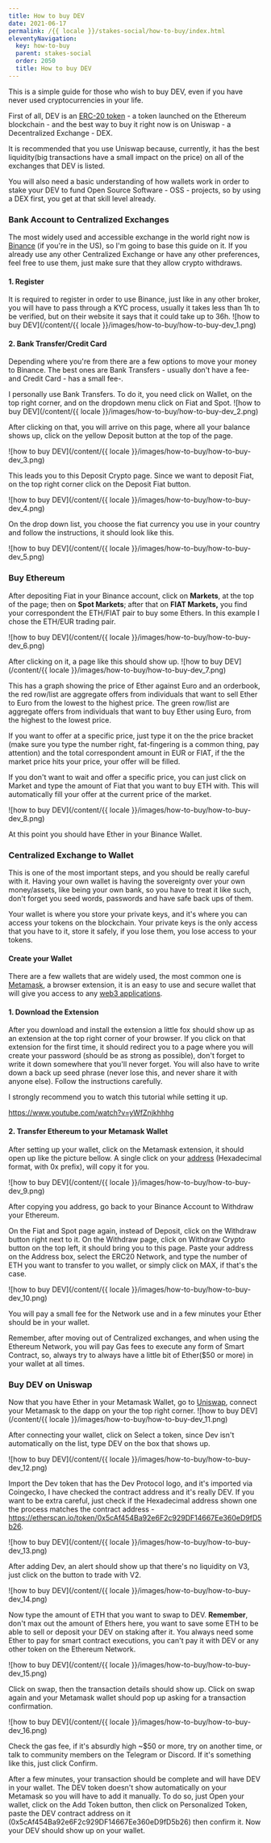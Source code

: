 ```yaml
---
title: How to buy DEV
date: 2021-06-17
permalink: /{{ locale }}/stakes-social/how-to-buy/index.html
eleventyNavigation:
  key: how-to-buy
  parent: stakes-social
  order: 2050
  title: How to buy DEV
---
```


This is a simple guide for those who wish to buy DEV, even if you have never used cryptocurrencies in your life.

First of all, DEV is an [ERC-20 token](https://ethereum.org/en/developers/docs/standards/tokens/erc-20/) - a token launched on the Ethereum blockchain - and the best way to buy it right now is on Uniswap - a Decentralized Exchange - DEX.

It is recommended that you use Uniswap because, currently, it has the best liquidity(big transactions have a small impact on the price) on all of the exchanges that DEV is listed.

You will also need a basic understanding of how wallets work in order to stake your DEV to fund Open Source Software - OSS - projects, so by using a DEX first, you get at that skill level already.

### Bank Account to Centralized Exchanges

The most widely used and accessible exchange in the world right now is [Binance](https://www.binance.us/en/home) (if you're in the US), so I'm going to base this guide on it. If you already use any other Centralized Exchange or have any other preferences, feel free to use them, just make sure that they allow crypto withdraws.

#### 1. Register

It is required to register in order to use Binance, just like in any other broker, you will have to pass through a KYC process, usually it takes less than 1h to be verified, but on their website it says that it could take up to 36h.
![how to buy DEV](/content/{{ locale }}/images/how-to-buy/how-to-buy-dev_1.png)

#### 2. Bank Transfer/Credit Card

Depending where you're from there are a few options to move your money to Binance. The best ones are Bank Transfers - usually don't have a fee- and Credit Card - has a small fee-.

I personally use Bank Transfers. To do it, you need click on Wallet, on the top right corner, and on the dropdown menu click on Fiat and Spot.
![how to buy DEV](/content/{{ locale }}/images/how-to-buy/how-to-buy-dev_2.png)

After clicking on that, you will arrive on this page, where all your balance shows up, click on the yellow Deposit button at the top of the page.

![how to buy DEV](/content/{{ locale }}/images/how-to-buy/how-to-buy-dev_3.png)

This leads you to this Deposit Crypto page. Since we want to deposit Fiat, on the top right corner click on the Deposit Fiat button.

![how to buy DEV](/content/{{ locale }}/images/how-to-buy/how-to-buy-dev_4.png)

On the drop down list, you choose the fiat currency you use in your country and follow the instructions, it should look like this.

![how to buy DEV](/content/{{ locale }}/images/how-to-buy/how-to-buy-dev_5.png)

### Buy Ethereum

After depositing Fiat in your Binance account, click on **Markets**, at the top of the page; then on **Spot Markets**; after that on **FIAT Markets,** you find your correspondent the ETH/FIAT pair to buy some Ethers. In this example I chose the ETH/EUR trading pair.

![how to buy DEV](/content/{{ locale }}/images/how-to-buy/how-to-buy-dev_6.png)

After clicking on it, a page like this should show up.
![how to buy DEV](/content/{{ locale }}/images/how-to-buy/how-to-buy-dev_7.png)

This has a graph showing the price of Ether against Euro and an orderbook, the red row/list are aggregate offers from individuals that want to sell Ether to Euro from the lowest to the highest price. The green row/list are aggregate offers from individuals that want to buy Ether using Euro, from the highest to the lowest price.

If you want to offer at a specific price, just type it on the the price bracket (make sure you type the number right, fat-fingering is a common thing, pay attention) and the total correspondent amount in EUR or FIAT, if the the market price hits your price, your offer will be filled.

If you don't want to wait and offer a specific price, you can just click on Market and type the amount of Fiat that you want to buy ETH with. This will automatically fill your offer at the current price of the market.

![how to buy DEV](/content/{{ locale }}/images/how-to-buy/how-to-buy-dev_8.png)

At this point you should have Ether in your Binance Wallet.

### Centralized Exchange to Wallet

This is one of the most important steps, and you should be really careful with it. Having your own wallet is having the sovereignty over your own money/assets, like being your own bank, so you have to treat it like such, don't forget you seed words, passwords and have safe back ups of them.

Your wallet is where you store your private keys, and it's where you can access your tokens on the blockchain. Your private keys is the only access that you have to it, store it safely, if you lose them, you lose access to your tokens.

#### Create your Wallet

There are a few wallets that are widely used, the most common one is [Metamask](https://metamask.io/), a browser extension, it is an easy to use and secure wallet that will give you access to any [web3 applications](https://ethereum.org/en/developers/docs/web2-vs-web3/#:~:text=Web3%2C).

#### 1. Download the Extension

After you download and install the extension a little fox should show up as an extension at the top right corner of your browser. If you click on that extension for the first time, it should redirect you to a page where you will create your password (should be as strong as possible), don't forget to write it down somewhere that you'll never forget. You will also have to write down a back up seed phrase (never lose this, and never share it with anyone else). Follow the instructions carefully.

I strongly recommend you to watch this tutorial while setting it up.

https://www.youtube.com/watch?v=yWfZnjkhhhg

#### 2. Transfer Ethereum to your Metamask Wallet

After setting up your wallet, click on the Metamask extension, it should open up like the picture bellow. A single click on your [address](https://hackernoon.com/how-to-generate-ethereum-addresses-technical-address-generation-explanation-25r3zqo) (Hexadecimal format, with 0x prefix), will copy it for you.

![how to buy DEV](/content/{{ locale }}/images/how-to-buy/how-to-buy-dev_9.png)

After copying you address, go back to your Binance Account to Withdraw your Ethereum.

On the Fiat and Spot page again, instead of Deposit, click on the Withdraw button right next to it. On the Withdraw page, click on Withdraw Crypto button on the top left, it should bring you to this page. Paste your address on the Address box, select the ERC20 Network, and type the number of ETH you want to transfer to you wallet, or simply click on MAX, if that's the case.

![how to buy DEV](/content/{{ locale }}/images/how-to-buy/how-to-buy-dev_10.png)

You will pay a small fee for the Network use and in a few minutes your Ether should be in your wallet.

Remember, after moving out of Centralized exchanges, and when using the Ethereum Network, you will pay Gas fees to execute any form of Smart Contract, so, always try to always have a little bit of Ether($50 or more) in your wallet at all times.

### Buy DEV on Uniswap

Now that you have Ether in your Metamask Wallet, go to [Uniswap](https://app.uniswap.org/#/swap), connect your Metamask to the dapp on your the top right corner.
![how to buy DEV](/content/{{ locale }}/images/how-to-buy/how-to-buy-dev_11.png)

After connecting your wallet, click on Select a token, since Dev isn't automatically on the list, type DEV on the box that shows up.

![how to buy DEV](/content/{{ locale }}/images/how-to-buy/how-to-buy-dev_12.png)

Import the Dev token that has the Dev Protocol logo, and it's imported via Coingecko, I have checked the contract address and it's really DEV. If you want to be extra careful, just check if the Hexadecimal address shown one the process matches the contract address - https://etherscan.io/token/0x5cAf454Ba92e6F2c929DF14667Ee360eD9fD5b26.

![how to buy DEV](/content/{{ locale }}/images/how-to-buy/how-to-buy-dev_13.png)

After adding Dev, an alert should show up that there's no liquidity on V3, just click on the button to trade with V2.

![how to buy DEV](/content/{{ locale }}/images/how-to-buy/how-to-buy-dev_14.png)

Now type the amount of ETH that you want to swap to DEV. **Remember**, don't max out the amount of Ethers here, you want to save some ETH to be able to sell or deposit your DEV on staking after it. You always need some Ether to pay for smart contract executions, you can't pay it with DEV or any other token on the Ethereum Network.

![how to buy DEV](/content/{{ locale }}/images/how-to-buy/how-to-buy-dev_15.png)

Click on swap, then the transaction details should show up. Click on swap again and your Metamask wallet should pop up asking for a transaction confirmation.

![how to buy DEV](/content/{{ locale }}/images/how-to-buy/how-to-buy-dev_16.png)

Check the gas fee, if it's absurdly high ~$50 or more, try on another time, or talk to community members on the Telegram or Discord. If it's something like this, just click Confirm.

After a few minutes, your transaction should be complete and will have DEV in your wallet. The DEV token doesn't show automatically on your Metamask so you will have to add it manually. To do so, just Open your wallet, click on the Add Token button, then click on Personalized Token, paste the DEV contract address on it (0x5cAf454Ba92e6F2c929DF14667Ee360eD9fD5b26) then confirm it. Now your DEV should show up on your wallet.

